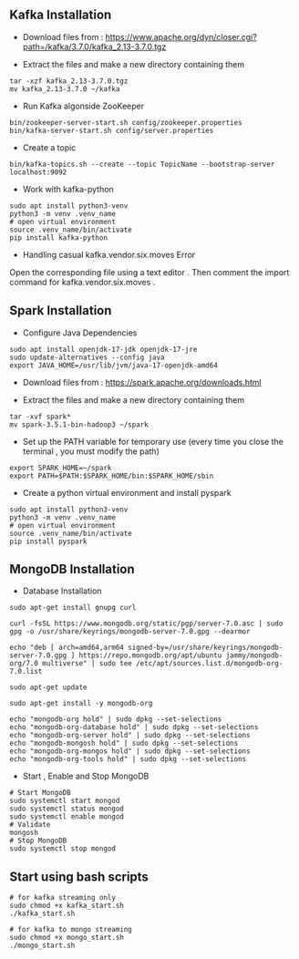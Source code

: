 ## Kafka Installation

- Download files from : https://www.apache.org/dyn/closer.cgi?path=/kafka/3.7.0/kafka_2.13-3.7.0.tgz

- Extract the files and make a new directory containing them

```
tar -xzf kafka_2.13-3.7.0.tgz
mv kafka_2.13-3.7.0 ~/kafka
```

- Run Kafka algonside ZooKeeper

```
bin/zookeeper-server-start.sh config/zookeeper.properties
bin/kafka-server-start.sh config/server.properties
```

- Create a topic

```
bin/kafka-topics.sh --create --topic TopicName --bootstrap-server localhost:9092
```

- Work with kafka-python

```
sudo apt install python3-venv
python3 -m venv .venv_name
# open virtual environment
source .venv_name/bin/activate
pip install kafka-python
```

- Handling casual kafka.vendor.six.moves Error

 Open the corresponding file using a text editor . Then comment the import command for kafka.vendor.six.moves . 

## Spark Installation

- Configure Java Dependencies

```
sudo apt install openjdk-17-jdk openjdk-17-jre
sudo update-alternatives --config java
export JAVA_HOME=/usr/lib/jvm/java-17-openjdk-amd64
```

- Download files from : https://spark.apache.org/downloads.html

- Extract the files and make a new directory containing them

```
tar -xvf spark*
mv spark-3.5.1-bin-hadoop3 ~/spark
```

- Set up the PATH variable for temporary use (every time you close the terminal , you must modify the path)

```
export SPARK_HOME=~/spark  
export PATH=$PATH:$SPARK_HOME/bin:$SPARK_HOME/sbin
```

- Create a python virtual environment and install pyspark

```
sudo apt install python3-venv
python3 -m venv .venv_name
# open virtual environment
source .venv_name/bin/activate
pip install pyspark
```

## MongoDB Installation

- Database Installation

```
sudo apt-get install gnupg curl

curl -fsSL https://www.mongodb.org/static/pgp/server-7.0.asc | sudo gpg -o /usr/share/keyrings/mongodb-server-7.0.gpg --dearmor

echo "deb [ arch=amd64,arm64 signed-by=/usr/share/keyrings/mongodb-server-7.0.gpg ] https://repo.mongodb.org/apt/ubuntu jammy/mongodb-org/7.0 multiverse" | sudo tee /etc/apt/sources.list.d/mongodb-org-7.0.list

sudo apt-get update

sudo apt-get install -y mongodb-org

echo "mongodb-org hold" | sudo dpkg --set-selections
echo "mongodb-org-database hold" | sudo dpkg --set-selections
echo "mongodb-org-server hold" | sudo dpkg --set-selections
echo "mongodb-mongosh hold" | sudo dpkg --set-selections
echo "mongodb-org-mongos hold" | sudo dpkg --set-selections
echo "mongodb-org-tools hold" | sudo dpkg --set-selections
```

- Start , Enable and Stop MongoDB

```
# Start MongoDB
sudo systemctl start mongod
sudo systemctl status mongod
sudo systemctl enable mongod
# Validate
mongosh
# Stop MongoDB
sudo systemctl stop mongod
```

## Start using bash scripts

```
# for kafka streaming only
sudo chmod +x kafka_start.sh
./kafka_start.sh
```

```
# for kafka to mongo streaming
sudo chmod +x mongo_start.sh
./mongo_start.sh
```
